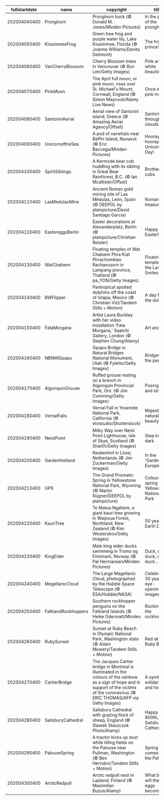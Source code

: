 |fullstartdate|name|copyright|title|image|
|--|--|--|--|--|
202004040400|Pronghorn|Pronghorn buck (© Donald M. Jones/Minden Pictures)|In the path of the pronghorn|![](/en-CA/2020/04/202004040400Pronghorn.jpg)|
202004050400|KissimmeeFrog|Green tree frog and purple water lily, Lake Kissimmee, Florida (© Joanne Williams/Danita Delimont)|The frog prince?|![](/en-CA/2020/04/202004050400KissimmeeFrog.jpg)|
202004060400|VanCherryBlossom|Cherry Blossom trees in Vancouver (© Bun Lee/Getty Images)|Pink and white beauties|![](/en-CA/2020/04/202004060400VanCherryBlossom.jpg)|
202004070400|PinkMoon|The April full moon, or pink moon, rises over St. Michael's Mount, Cornwall, England (© Simon Maycock/Alamy Live News)|Once in a pink moon|![](/en-CA/2020/04/202004070400PinkMoon.jpg)|
202004080400|SantoriniAerial|Aerial view of Santorini island, Greece (© Amazing Aerial Agency/Offset)|Santorini through the clouds|![](/en-CA/2020/04/202004080400SantoriniAerial.jpg)|
202004090400|UnicornoftheSea|A pod of narwhals near Baffin Island, Nunavut (© Eric Baccega/Minden Pictures)|Hooray, hooray, it's Unicorn Day!|![](/en-CA/2020/04/202004090400UnicornoftheSea.jpg)|
202004100400|SpiritSiblings|A Kermode bear cub huddling with its sibling in Great Bear Rainforest, B.C. (© Ian Mcallister/Offset)|Brotherly cubs|![](/en-CA/2020/04/202004100400SpiritSiblings.jpg)|
202004110400|LasMedulasMine|Ancient Roman gold mining site of Las Médulas, León, Spain (© DEEPOL by plainpicture/David Santiago Garcia)|Roman treasure|![](/en-CA/2020/04/202004110400LasMedulasMine.jpg)|
202004120400|EastereggsBerlin|Easter decorations at Alexanderplatz, Berlin (© plainpicture/Christian Reister)|Happy Easter!|![](/en-CA/2020/04/202004120400EastereggsBerlin.jpg)|
202004130400|WatChaloem|Floating temples of Wat Chaloem Phra Kiat Phrachomklao Rachanusorn in Lampang province, Thailand (© pa_YON/Getty Images)|Floating temples in the Land of Smiles|![](/en-CA/2020/04/202004130400WatChaloem.jpg)|
202004140400|BWFlipper|Pantropical spotted dolphins off the coast of Ixtapa, Mexico (© Christian Vizl/Tandem Stills + Motion)|A day for the dolphins|![](/en-CA/2020/04/202004140400BWFlipper.jpg)|
202004150400|FataMorgana|Artist Laura Buckley with her video installation 'Fata Morgana,' Saatchi Gallery, London (© Stephen Chung/Alamy)|Art and soul|![](/en-CA/2020/04/202004150400FataMorgana.jpg)|
202004160400|NBNMSipapu|Sipapu Bridge in Natural Bridges National Monument, Utah (© Fyletto/Getty Images)|Bridges to the past|![](/en-CA/2020/04/202004160400NBNMSipapu.jpg)|
202004170400|AlgonquinGrouse|Ruffed grouse resting on a branch in Algonquin Provincial Park, Ont. (© Jim Cumming/Getty Images)|Posing tall and strong|![](/en-CA/2020/04/202004170400AlgonquinGrouse.jpg)|
202004180400|VernalFalls|Vernal Fall in Yosemite National Park, California (© elvistudio/Shutterstock)|Majestic natural beauty|![](/en-CA/2020/04/202004180400VernalFalls.jpg)|
202004190400|NeistPoint|Milky Way over Neist Point Lighthouse, Isle of Skye, Scotland (© Shaiith/Getty Images)|Step into the dark|![](/en-CA/2020/04/202004190400NeistPoint.jpg)|
202004200400|GardenHolland|Keukenhof in Lisse, Netherlands (© Jim Zuckerman/Getty Images)|In the 'Garden of Europe'|![](/en-CA/2020/04/202004200400GardenHolland.jpg)|
202004210400|GPS|The Grand Prismatic Spring in Yellowstone National Park, Wyoming (© Martin Rügner/DEEPOL by plainpicture)|Colours spring up in Yellowstone National Park|![](/en-CA/2020/04/202004210400GPS.jpg)|
202004220400|KauriTree|Te Matua Ngahere, a giant kauri tree growing in Waipoua Forest, Northland, New Zealand (© Kim Westerskov/Getty Images)|50 years of Earth Day|![](/en-CA/2020/04/202004220400KauriTree.jpg)|
202004230400|KingEider|Male king eider ducks swimming in Troms og Finnmark, Norway (© Pal Hermansen/Minden Pictures)|Duck, duck. duck, duck, duck...|![](/en-CA/2020/04/202004230400KingEider.jpg)|
202004240400|MegellanicCloud|The Large Magellanic Cloud, photographed by the Hubble Space Telescope (© ESA/Hubble/NASA)|Celebrating 30 years of eye-opening images|![](/en-CA/2020/04/202004240400MegellanicCloud.jpg)|
202004250400|FalklandRockhoppers|Southern rockhopper penguins on the Falkland Islands (© Heike Odermatt/Minden Pictures)|Rockin' with the rockhoppers|![](/en-CA/2020/04/202004250400FalklandRockhoppers.jpg)|
202004260400|RubySunset|Sunset at Ruby Beach in Olympic National Park, Washington state (© Adam Mowery/Tandem Stills + Motion)|Red skies at Ruby Beach|![](/en-CA/2020/04/202004260400RubySunset.jpg)|
202004270400|CartierBridge|The Jacques Cartier bridge in Montreal is illuminated in the colours of the rainbow as a sign of hope and in support of the victims of the coronavirus (© ERIC THOMAS/AFP via Getty Images)|A symbol of solidarity and hope|![](/en-CA/2020/04/202004270400CartierBridge.jpg)|
202004280400|SalisburyCathedral|Salisbury Cathedral with grazing flock of sheep, England (© Slawek Staszczuk Photo/Alamy)|Happy 800th, Salisbury Cathedral|![](/en-CA/2020/04/202004280400SalisburyCathedral.jpg)|
202004290400|PalouseSpring|A tractor kicks up dust while tilling fields on the Palouse near Pullman, Washington (© Ben Herndon/Tandem Stills + Motion)|Spring comes to the Palouse|![](/en-CA/2020/04/202004290400PalouseSpring.jpg)|
202004300400|ArcticRedpoll|Arctic redpoll nest in Lapland, Finland (© Maximilian Buzun/Alamy)|What bird will these eggs become?|![](/en-CA/2020/04/202004300400ArcticRedpoll.jpg)|

